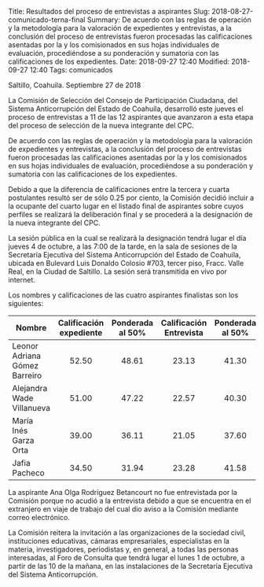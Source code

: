 Title: Resultados del proceso de entrevistas a aspirantes
Slug: 2018-08-27-comunicado-terna-final
Summary: De acuerdo con las reglas de operación y la metodología para la valoración de expedientes y entrevistas, a la conclusión del proceso de entrevistas fueron procesadas las calificaciones asentadas por la y los comisionados en sus hojas individuales de evaluación, procediéndose a su ponderación y sumatoria con las calificaciones de los expedientes.
Date: 2018-09-27 12:40
Modified: 2018-09-27 12:40
Tags: comunicados


Saltillo, Coahuila. Septiembre 27 de 2018

La Comisión de Selección del Consejo de Participación Ciudadana, del Sistema Anticorrupción del Estado de Coahuila, desarrolló este jueves el proceso de entrevistas a 11 de las 12 aspirantes que avanzaron a esta etapa del proceso de selección de la nueva integrante del CPC.

De acuerdo con las reglas de operación y la metodología para la valoración de expedientes y entrevistas, a la conclusión del proceso de entrevistas fueron procesadas las calificaciones asentadas por la y los comisionados en sus hojas individuales de evaluación, procediéndose a su ponderación y sumatoria con las calificaciones de los expedientes.

Debido a que la diferencia de calificaciones entre la tercera y cuarta postulantes resultó ser de sólo 0.25 por ciento, la Comisión decidió incluir a la ocupante del cuarto lugar en el listado final de aspirantes sobre cuyos perfiles se realizará la deliberación final y se procederá a la designación de la nueva integrante del CPC.

La sesión pública en la cual se realizará la designación tendrá lugar el día jueves 4 de octubre, a las 7:00 de la tarde, en la sala de sesiones de la Secretaría Ejecutiva del Sistema Anticorrupción del Estado de Coahuila, ubicada en Bulevard Luis Donaldo Colosio #703, tercer piso, Fracc. Valle Real, en la Ciudad de Saltillo. La sesión será transmitida en vivo por internet.

Los nombres y calificaciones de las cuatro aspirantes finalistas son los siguientes:

Nombre                        | Calificación expediente | Ponderada al 50% | Calificación Entrevista | Ponderada al 50% | Calificación total
------------------------------|:-----------------------:|:----------------:|:-----------------------:|:----------------:|:------------------:
Leonor Adriana Gómez Barreiro | 52.50 | 48.61 | 23.13 | 41.30 | 89.91
Alejandra Wade Villanueva     | 51.00 | 47.22 | 22.57 | 40.30 | 87.53
María Inés Garza Orta         | 39.00 | 36.11 | 21.05 | 37.60 | 73.72
Jafia Pacheco                 | 34.50 | 31.94 | 23.28 | 41.58 | 73.53

La aspirante Ana Olga Rodríguez Betancourt no fue entrevistada por la Comisión porque no acudió a la entrevista debido a que se encuentra en el extranjero en viaje de trabajo del cual dio aviso a la Comisión mediante correo electrónico.

La Comisión reitera la invitación a las organizaciones de la sociedad civil, instituciones educativas, cámaras empresariales, especialistas en la materia, investigadores, periodistas y, en general, a todas las personas interesadas, al Foro de Consulta que tendrá lugar el lunes 1 de octubre, a partir de las 10 de la mañana, en las instalaciones de la Secretaría Ejecutiva del Sistema Anticorrupción.
